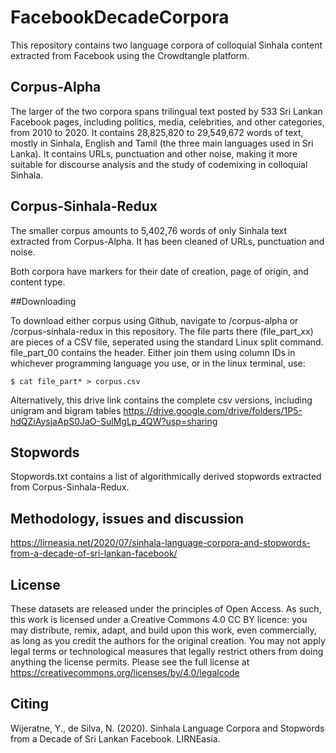# FacebookDecadeCorpora
This repository contains two language corpora of colloquial Sinhala content extracted from Facebook using the Crowdtangle platform. 

## Corpus-Alpha
The larger of the two corpora spans trilingual text posted by 533 Sri Lankan Facebook pages, including politics, media, celebrities, and other categories, from 2010 to 2020. It contains 28,825,820 to 29,549,672 words of text, mostly in Sinhala, English and Tamil (the three main languages used in Sri Lanka). It contains URLs, punctuation and other noise, making it more suitable for discourse analysis and the study of codemixing in colloquial Sinhala.

## Corpus-Sinhala-Redux
The smaller corpus amounts to 5,402,76 words of only Sinhala text extracted from Corpus-Alpha. It has been cleaned of URLs, punctuation and noise.

Both corpora have markers for their date of creation, page of origin, and content type. 

##Downloading

To download either corpus using Github, navigate to /corpus-alpha or /corpus-sinhala-redux in this repository. The file parts there (file_part_xx) are pieces of a CSV file, seperated using the standard Linux split command. file_part_00 contains the header. Either join them using column IDs in whichever programming language you use, or in the linux terminal, use:

```
$ cat file_part* > corpus.csv
```
Alternatively, this drive link contains the complete csv versions, including unigram and bigram tables https://drive.google.com/drive/folders/1P5-hdQZiAysjaApS0JaO-SulMgLp_4QW?usp=sharing

## Stopwords
Stopwords.txt contains a list of algorithmically derived stopwords extracted from Corpus-Sinhala-Redux.

## Methodology, issues and discussion
https://lirneasia.net/2020/07/sinhala-language-corpora-and-stopwords-from-a-decade-of-sri-lankan-facebook/
  
## License

These datasets are released under the principles of Open Access. As such, this work is licensed under a Creative Commons 4.0 CC BY licence: you may distribute, remix, adapt, and build upon this work, even commercially, as long as you credit the authors for the original creation. You may not apply legal terms or technological measures that legally restrict others from doing anything the license permits. Please see the full license at https://creativecommons.org/licenses/by/4.0/legalcode

## Citing
Wijeratne, Y., de Silva, N. (2020). Sinhala Language Corpora and Stopwords from a Decade of Sri Lankan Facebook. LIRNEasia.

